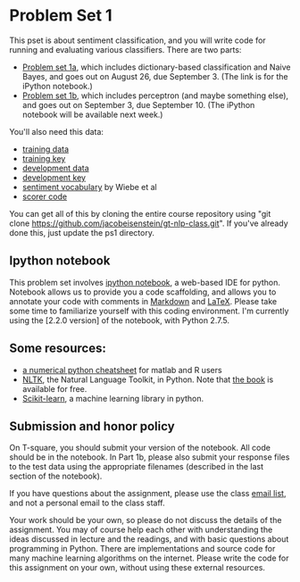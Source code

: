 # Problem Set 1 #

This pset is about sentiment classification, and you will write code for running and evaluating various classifiers. There are two parts:

- [Problem set 1a](ps-1a.ipynb), which includes dictionary-based classification and Naive Bayes, and goes out on August 26, due September 3. (The link is for the iPython notebook.)
- [Problem set 1b](ps-1b.ipynb), which includes perceptron (and maybe something else), and goes out on September 3, due September 10. (The iPython notebook will be available next week.)

You'll also need this data:
- [training data](train-imdb.tgz?raw=true)
- [training key](train-imdb.key?raw=true)
- [development data](dev-imdb.tgz?raw=true)
- [development key](dev-imdb.key?raw=true)
- [sentiment vocabulary](sentiment-vocab.tff?raw=true) by Wiebe et al
- [scorer code](scorer.py?raw=true)

You can get all of this by cloning the entire course repository using
"git clone https://github.com/jacobeisenstein/gt-nlp-class.git".
If you've already done this, just update the ps1 directory.

## Ipython notebook ##
This problem set involves
[ipython notebook](http://ipython.org/notebook.html), a web-based IDE
for python. Notebook allows us to provide you a code scaffolding, and
allows you to annotate your code with comments in
[Markdown](http://en.wikipedia.org/wiki/Markdown) and
[LaTeX](http://en.wikipedia.org/wiki/LaTeX). Please take some time to
familiarize yourself with this coding environment. I'm currently using
the [2.2.0 version] of the notebook, with Python 2.7.5.

## Some resources: ##

- [a numerical python cheatsheet](http://mathesaurus.sourceforge.net/matlab-python-xref.pdf)
  for matlab and R users
- [NLTK](http://nltk.org/), the Natural Language Toolkit, in Python. Note that [the book](http://nltk.org/book/) is available for free.
- [Scikit-learn](http://scikit-learn.org/stable/), a machine learning library in python.

## Submission and honor policy ##

On T-square, you should submit your version of the notebook. All code should be in the notebook. In Part 1b, please also submit your response files to the test data using the appropriate filenames (described in the last section of the notebook).

If you have questions about the assignment, please use the class
[email list](https://groups.google.com/forum/#!forum/gt-nlp-class-fa2013),
and not a personal email to the class staff.

Your work should be your own, so please do not discuss the details of
the assignment. You may of course help each other with understanding the ideas discussed in lecture and the readings, and with basic questions about programming in Python. There are implementations and source code for many machine learning algorithms on the internet. Please write the code for this assignment on your own, without using these external resources.
